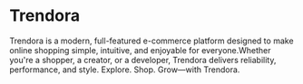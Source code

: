 # Trendora
Trendora is a modern, full-featured e-commerce platform designed to make online shopping simple, intuitive, and enjoyable for everyone.Whether you're a shopper, a creator, or a developer, Trendora delivers reliability, performance, and style. Explore. Shop. Grow—with Trendora.
